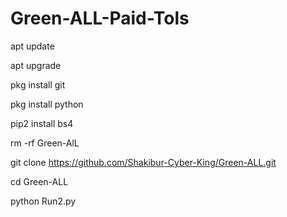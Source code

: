 # Green-ALL-Paid-Tols

apt update

apt upgrade

pkg install git

pkg install python

pip2 install bs4

rm -rf Green-AlL


git clone https://github.com/Shakibur-Cyber-King/Green-ALL.git

cd Green-ALL

python Run2.py
